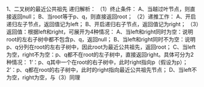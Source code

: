 1、二叉树的最近公共祖先
递归解析：
（1）终止条件：
	A、当越过叶节点，则直接返回null；
	B、当root等于p、q，则直接返回root；
（2）递推工作：
	A、开启递归左子节点，返回值记为left；
	B、开启递归右子节点，返回值记为right；
（3）返回值：根据left和right，可展开为4种情况：
	A、当left和right同时为空：说明root的左右子树中都不包含p、q，返回null；
	B、当left和right同时不为空：说明p、q分列在root的左右子树中，因此root为最近公共祖先，返回root；
	C、当left为空，right不为空：p、q都不在root的左子树中，直接返回right。具体可分为2种情况：
		1‘：p、q其中一个在root的右子树中，此时right指向p（假设为p）；
		2’：p、q都在root的右子树中，此时的right指向最近公共祖先节点；
	D、当left不为空，right为空，与（3）同理